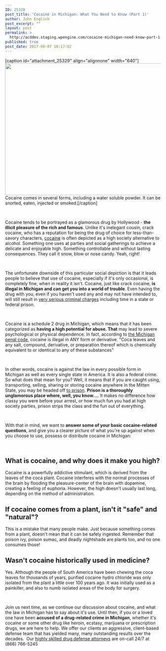 ```yaml
---
ID: 25328
post_title: 'Cocaine in Michigan: What You Need to Know (Part 1)'
author: John English
post_excerpt: ""
layout: post
permalink: >
  http://acddev.staging.wpengine.com/cocaine-michigan-need-know-part-1.html
published: true
post_date: 2017-08-07 16:17:02
---
```

[caption id="attachment_25329" align="alignnone" width="640"]<img class="size-full wp-image-25329" src="http://acddev.staging.wpengine.com/wp-content/uploads/2017/08/drugs-1889404_640.jpg" alt="" width="640" height="426" /> Cocaine comes in several forms, including a water soluble powder. It can be snorted, eaten, injected or smoked.[/caption]

&nbsp;

<span style="font-weight: 400;">Cocaine tends to be portrayed as a glamorous drug by Hollywood - </span><b>the illicit pleasure of the rich and famous</b><span style="font-weight: 400;">. Unlike it's inelegant cousin, crack cocaine, who has a reputation for being the drug of choice for less-than-savory characters, </span><a href="https://acddev.staging.wpengine.com/cocaine.html"><span style="font-weight: 400;">cocaine</span></a><span style="font-weight: 400;"> is often depicted as a high society alternative to alcohol. Something one uses at parties and social gatherings to achieve a delicate and enjoyable high. Something controllable and without lasting consequences. They call it snow, blow or nose candy. Yeah, right!</span>

&nbsp;

<span style="font-weight: 400;">The unfortunate downside of this particular social depiction is that it leads people to believe that use of cocaine, especially if it's only occasional, is completely fine, when in reality it isn't. Cocaine, just like crack cocaine, </span><b>is illegal in Michigan and can get you into a world of trouble</b><span style="font-weight: 400;">. Even having the drug with you, even if you haven't used any and may not have intended to, will still result in </span><a href="https://acddev.staging.wpengine.com/drug-charges.html"><span style="font-weight: 400;">very serious criminal charges</span></a><span style="font-weight: 400;"> including time in a state or federal prison.</span>

&nbsp;

<span style="font-weight: 400;">Cocaine is a schedule 2 drug in Michigan, which means that it has been categorized as </span><b>having a high potential for abuse. That</b><span style="font-weight: 400;"> may lead to severe psychological or physical dependence. In fact, according to </span><a href="http://www.legislature.mi.gov/(S(0fvpnpbdg2djfaca4mf5xsjw))/mileg.aspx?page=GetObject&amp;objectname=mcl-333-7214"><span style="font-weight: 400;">the Michigan penal code</span></a><span style="font-weight: 400;">, cocaine is illegal in ANY form or derivative. "Coca leaves and any salt, compound, derivative, or preparation thereof which is chemically equivalent to or identical to any of these substances"</span>

&nbsp;

<span style="font-weight: 400;">In other words, cocaine is against the law in every possible form in Michigan as well as every single state in America. It is also a federal crime. So what does that mean for you? Well, it means that if you are caught using, transporting, selling, sharing or storing cocaine anywhere in the Mitten State, you may be headed off </span><a href="https://acddev.staging.wpengine.com/sentencing-options.html"><span style="font-weight: 400;">to prison</span></a><span style="font-weight: 400;">. </span><b>Prison is a thoroughly unglamorous place where, well, you know....</b><span style="font-weight: 400;"> It makes no difference how classy you were before your arrest, or how much fun you had at high society parties, prison strips the class and the fun out of everything.</span>

&nbsp;

<span style="font-weight: 400;">With that in mind, we want to </span><b>answer some of your basic cocaine-related questions</b><span style="font-weight: 400;">, and give you a clearer picture of what you're up against when you choose to use, possess or distribute cocaine in Michigan:</span>

&nbsp;
<h2><b>What is cocaine, and why does it make you high?</b></h2>
<span style="font-weight: 400;">Cocaine is a powerfully addictive stimulant, which is derived from the leaves of the coca plant. Cocaine interferes with the normal processes of the brain by flooding the pleasure-center of the brain with dopamine, creating a feeling of euphoria. However, the high doesn't usually last long, depending on the method of administration.</span>
<h2></h2>
<h2><b>If cocaine comes from a plant, isn't it "safe" and "natural"?</b></h2>
<span style="font-weight: 400;">This is a mistake that many people make. Just because something comes from a plant, doesn't mean that it can be safely ingested. Remember that poison ivy, poison sumac, and deadly nightshade are plants too, and no one consumes those!</span>
<h2></h2>
<h2><b>Wasn't cocaine historically used in medicine?</b></h2>
<span style="font-weight: 400;">Yes. Although the people of South America have been chewing the coca leaves for thousands of years, purified cocaine hydro chloride was only isolated from the plant a little over 100 years ago. It was initially used as a painkiller, and also to numb isolated areas of the body for surgery.</span>

&nbsp;

<span style="font-weight: 400;">Join us next time, as we continue our discussion about cocaine, and what the law in Michigan has to say about it's use. Until then, if you or a loved one have been </span><b>accused of a drug-related crime in Michigan</b><span style="font-weight: 400;">, whether it's cocaine or some other drug like heroin, ecstasy, marijuana or prescription drugs, we are here to help. We offer our clients an aggressive, client-based defense team that has yielded many, many outstanding results over the decades.  Our </span><a href="https://acddev.staging.wpengine.com/trial-attorneys.html"><span style="font-weight: 400;">highly skilled drug defense attorneys</span></a><span style="font-weight: 400;"> are on-call 24/7 at (866) 766-5245</span>
